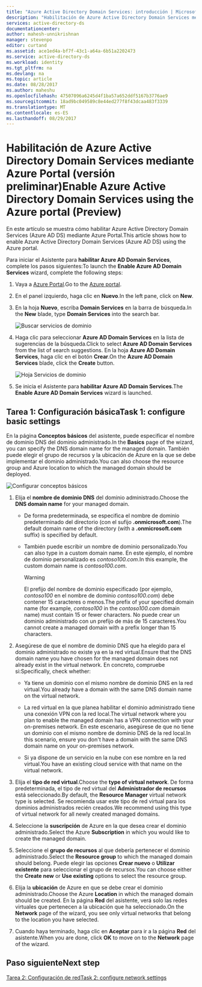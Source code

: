 ```yaml
---
title: "Azure Active Directory Domain Services: introducción | Microsoft Docs"
description: "Habilitación de Azure Active Directory Domain Services mediante Azure Portal (versión preliminar)"
services: active-directory-ds
documentationcenter: 
author: mahesh-unnikrishnan
manager: stevenpo
editor: curtand
ms.assetid: ace1ed4a-bf7f-43c1-a64a-6b51a2202473
ms.service: active-directory-ds
ms.workload: identity
ms.tgt_pltfrm: na
ms.devlang: na
ms.topic: article
ms.date: 08/28/2017
ms.author: maheshu
ms.openlocfilehash: 47507096a6245d4f1ba57a652ddf5167b3776ae9
ms.sourcegitcommit: 18ad9bc049589c8e44ed277f8f43dcaa483f3339
ms.translationtype: MT
ms.contentlocale: es-ES
ms.lasthandoff: 08/29/2017
---
```

# <a name="enable-azure-active-directory-domain-services-using-the-azure-portal-preview"></a><span data-ttu-id="1bf96-103">Habilitación de Azure Active Directory Domain Services mediante Azure Portal (versión preliminar)</span><span class="sxs-lookup"><span data-stu-id="1bf96-103">Enable Azure Active Directory Domain Services using the Azure portal (Preview)</span></span>
<span data-ttu-id="1bf96-104">En este artículo se muestra cómo habilitar Azure Active Directory Domain Services (Azure AD DS) mediante Azure Portal.</span><span class="sxs-lookup"><span data-stu-id="1bf96-104">This article shows how to enable Azure Active Directory Domain Services (Azure AD DS) using the Azure portal.</span></span>


<span data-ttu-id="1bf96-105">Para iniciar el Asistente para **habilitar Azure AD Domain Services**, complete los pasos siguientes:</span><span class="sxs-lookup"><span data-stu-id="1bf96-105">To launch the **Enable Azure AD Domain Services** wizard, complete the following steps:</span></span>

1. <span data-ttu-id="1bf96-106">Vaya a [Azure Portal](https://portal.azure.com).</span><span class="sxs-lookup"><span data-stu-id="1bf96-106">Go to the [Azure portal](https://portal.azure.com).</span></span>
2. <span data-ttu-id="1bf96-107">En el panel izquierdo, haga clic en **Nuevo**.</span><span class="sxs-lookup"><span data-stu-id="1bf96-107">In the left pane, click on **New**.</span></span>
3. <span data-ttu-id="1bf96-108">En la hoja **Nuevo**, escriba **Domain Services** en la barra de búsqueda.</span><span class="sxs-lookup"><span data-stu-id="1bf96-108">In the **New** blade, type **Domain Services** into the search bar.</span></span>

    ![Buscar servicios de dominio](./media/getting-started/search-domain-services.png)

4. <span data-ttu-id="1bf96-110">Haga clic para seleccionar **Azure AD Domain Services** en la lista de sugerencias de la búsqueda.</span><span class="sxs-lookup"><span data-stu-id="1bf96-110">Click to select **Azure AD Domain Services** from the list of search suggestions.</span></span> <span data-ttu-id="1bf96-111">En la hoja **Azure AD Domain Services**, haga clic en el botón **Crear**.</span><span class="sxs-lookup"><span data-stu-id="1bf96-111">On the **Azure AD Domain Services** blade, click the **Create** button.</span></span>

    ![Hoja Servicios de dominio](./media/getting-started/domain-services-blade.png)

5. <span data-ttu-id="1bf96-113">Se inicia el Asistente para **habilitar Azure AD Domain Services**.</span><span class="sxs-lookup"><span data-stu-id="1bf96-113">The **Enable Azure AD Domain Services** wizard is launched.</span></span>


## <a name="task-1-configure-basic-settings"></a><span data-ttu-id="1bf96-114">Tarea 1: Configuración básica</span><span class="sxs-lookup"><span data-stu-id="1bf96-114">Task 1: configure basic settings</span></span>
<span data-ttu-id="1bf96-115">En la página **Conceptos básicos** del asistente, puede especificar el nombre de dominio DNS del dominio administrado.</span><span class="sxs-lookup"><span data-stu-id="1bf96-115">In the **Basics** page of the wizard, you can specify the DNS domain name for the managed domain.</span></span> <span data-ttu-id="1bf96-116">También puede elegir el grupo de recursos y la ubicación de Azure en la que se debe implementar el dominio administrado.</span><span class="sxs-lookup"><span data-stu-id="1bf96-116">You can also choose the resource group and Azure location to which the managed domain should be deployed.</span></span>

![Configurar conceptos básicos](./media/getting-started/domain-services-blade-basics.png)

1. <span data-ttu-id="1bf96-118">Elija el **nombre de dominio DNS** del dominio administrado.</span><span class="sxs-lookup"><span data-stu-id="1bf96-118">Choose the **DNS domain name** for your managed domain.</span></span>

   * <span data-ttu-id="1bf96-119">De forma predeterminada, se especifica el nombre de dominio predeterminado del directorio (con el sufijo **.onmicrosoft.com**).</span><span class="sxs-lookup"><span data-stu-id="1bf96-119">The default domain name of the directory (with a **.onmicrosoft.com** suffix) is specified by default.</span></span>

   * <span data-ttu-id="1bf96-120">También puede escribir un nombre de dominio personalizado.</span><span class="sxs-lookup"><span data-stu-id="1bf96-120">You can also type in a custom domain name.</span></span> <span data-ttu-id="1bf96-121">En este ejemplo, el nombre de dominio personalizado es *contoso100.com*.</span><span class="sxs-lookup"><span data-stu-id="1bf96-121">In this example, the custom domain name is *contoso100.com*.</span></span>

     > [!WARNING]
     > <span data-ttu-id="1bf96-122">El prefijo del nombre de dominio especificado (por ejemplo, *contoso100* en el nombre de dominio *contoso100.com*) debe contener 15 caracteres o menos.</span><span class="sxs-lookup"><span data-stu-id="1bf96-122">The prefix of your specified domain name (for example, *contoso100* in the *contoso100.com* domain name) must contain 15 or fewer characters.</span></span> <span data-ttu-id="1bf96-123">No puede crear un dominio administrado con un prefijo de más de 15 caracteres.</span><span class="sxs-lookup"><span data-stu-id="1bf96-123">You cannot create a managed domain with a prefix longer than 15 characters.</span></span>
     >
     >

2. <span data-ttu-id="1bf96-124">Asegúrese de que el nombre de dominio DNS que ha elegido para el dominio administrado no existe ya en la red virtual.</span><span class="sxs-lookup"><span data-stu-id="1bf96-124">Ensure that the DNS domain name you have chosen for the managed domain does not already exist in the virtual network.</span></span> <span data-ttu-id="1bf96-125">En concreto, compruebe si:</span><span class="sxs-lookup"><span data-stu-id="1bf96-125">Specifically, check whether:</span></span>

   * <span data-ttu-id="1bf96-126">Ya tiene un dominio con el mismo nombre de dominio DNS en la red virtual.</span><span class="sxs-lookup"><span data-stu-id="1bf96-126">You already have a domain with the same DNS domain name on the virtual network.</span></span>

   * <span data-ttu-id="1bf96-127">La red virtual en la que planea habilitar el dominio administrado tiene una conexión VPN con la red local.</span><span class="sxs-lookup"><span data-stu-id="1bf96-127">The virtual network where you plan to enable the managed domain has a VPN connection with your on-premises network.</span></span> <span data-ttu-id="1bf96-128">En este escenario, asegúrese de que no tiene un dominio con el mismo nombre de dominio DNS de la red local.</span><span class="sxs-lookup"><span data-stu-id="1bf96-128">In this scenario, ensure you don't have a domain with the same DNS domain name on your on-premises network.</span></span>

   * <span data-ttu-id="1bf96-129">Si ya dispone de un servicio en la nube con ese nombre en la red virtual.</span><span class="sxs-lookup"><span data-stu-id="1bf96-129">You have an existing cloud service with that name on the virtual network.</span></span>

3. <span data-ttu-id="1bf96-130">Elija el **tipo de red virtual**.</span><span class="sxs-lookup"><span data-stu-id="1bf96-130">Choose the **type of virtual network**.</span></span> <span data-ttu-id="1bf96-131">De forma predeterminada, el tipo de red virtual del **Administrador de recursos** está seleccionado.</span><span class="sxs-lookup"><span data-stu-id="1bf96-131">By default, the **Resource Manager** virtual network type is selected.</span></span> <span data-ttu-id="1bf96-132">Se recomienda usar este tipo de red virtual para los dominios administrados recién creados.</span><span class="sxs-lookup"><span data-stu-id="1bf96-132">We recommend using this type of virtual network for all newly created managed domains.</span></span>

4. <span data-ttu-id="1bf96-133">Seleccione la **suscripción** de Azure en la que desea crear el dominio administrado.</span><span class="sxs-lookup"><span data-stu-id="1bf96-133">Select the Azure **Subscription** in which you would like to create the managed domain.</span></span>

5. <span data-ttu-id="1bf96-134">Seleccione el **grupo de recursos** al que debería pertenecer el dominio administrado.</span><span class="sxs-lookup"><span data-stu-id="1bf96-134">Select the **Resource group** to which the managed domain should belong.</span></span> <span data-ttu-id="1bf96-135">Puede elegir las opciones **Crear nuevo** o **Utilizar existente** para seleccionar el grupo de recursos.</span><span class="sxs-lookup"><span data-stu-id="1bf96-135">You can choose either the **Create new** or **Use existing** options to select the resource group.</span></span>

6. <span data-ttu-id="1bf96-136">Elija la **ubicación** de Azure en que se debe crear el dominio administrado.</span><span class="sxs-lookup"><span data-stu-id="1bf96-136">Choose the Azure **Location** in which the managed domain should be created.</span></span> <span data-ttu-id="1bf96-137">En la página **Red** del asistente, verá solo las redes virtuales que pertenecen a la ubicación que ha seleccionado.</span><span class="sxs-lookup"><span data-stu-id="1bf96-137">On the **Network** page of the wizard, you see only virtual networks that belong to the location you have selected.</span></span>

7. <span data-ttu-id="1bf96-138">Cuando haya terminado, haga clic en **Aceptar** para ir a la página **Red** del asistente.</span><span class="sxs-lookup"><span data-stu-id="1bf96-138">When you are done, click **OK** to move on to the **Network** page of the wizard.</span></span>


## <a name="next-step"></a><span data-ttu-id="1bf96-139">Paso siguiente</span><span class="sxs-lookup"><span data-stu-id="1bf96-139">Next step</span></span>
[<span data-ttu-id="1bf96-140">Tarea 2: Configuración de red</span><span class="sxs-lookup"><span data-stu-id="1bf96-140">Task 2: configure network settings</span></span>](active-directory-ds-getting-started-network.md)
